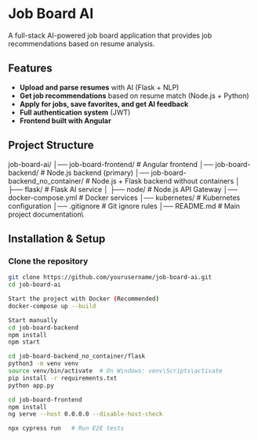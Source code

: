 # Job Board AI 

A full-stack AI-powered job board application that provides job recommendations based on resume analysis.

##  Features
-  **Upload and parse resumes** with AI (Flask + NLP)
-  **Get job recommendations** based on resume match (Node.js + Python)
-  **Apply for jobs, save favorites, and get AI feedback**
-  **Full authentication system** (JWT)
-  **Frontend built with Angular**

##  Project Structure
job-board-ai/
│── job-board-frontend/       # Angular frontend
│── job-board-backend/        # Node.js backend (primary)
│── job-board-backend_no_container/ # Node.js + Flask backend without containers
│   ├── flask/                # Flask AI service
│   ├── node/                 # Node.js API Gateway
│── docker-compose.yml        # Docker services
│── kubernetes/               # Kubernetes configuration
│── .gitignore                # Git ignore rules
│── README.md                 # Main project documentation\
##  Installation & Setup

### **Clone the repository**
```sh
git clone https://github.com/yourusername/job-board-ai.git
cd job-board-ai

Start the project with Docker (Recommended)
docker-compose up --build

Start manually
cd job-board-backend
npm install
npm start

cd job-board-backend_no_container/flask
python3 -m venv venv
source venv/bin/activate  # On Windows: venv\Scripts\activate
pip install -r requirements.txt
python app.py

cd job-board-frontend
npm install
ng serve --host 0.0.0.0 --disable-host-check

npx cypress run   # Run E2E tests
